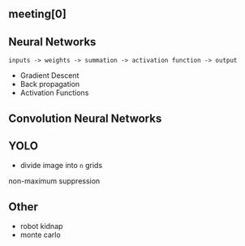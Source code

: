 ## meeting\[0]


## Neural Networks

`inputs -> weights -> summation -> activation function -> output`

- Gradient Descent
- Back propagation
- Activation Functions

## Convolution Neural Networks

## YOLO

- divide image into `n` grids

non-maximum suppression


## Other
- robot kidnap
- monte carlo